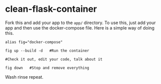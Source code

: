 # clean-flask-container

Fork this and add your app to the `app/` directory. To use this, just add your app and then use the docker-compose file. Here is a simple way of doing this.

```
alias fig="docker-compose"

fig up --build -d   #Run the container

#Check it out, edit your code, talk about it

fig down   #Stop and remove everything
```

Wash rinse repeat.
